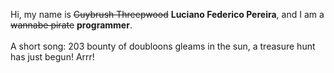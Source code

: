 Hi, my name is ~~Guybrush Threepwood~~ **Luciano Federico Pereira**, and I am a ~~wannabe pirate~~ **programmer**.<br><br>A short song: 203 bounty of doubloons gleams in the sun, a treasure hunt has just begun! Arrr!
